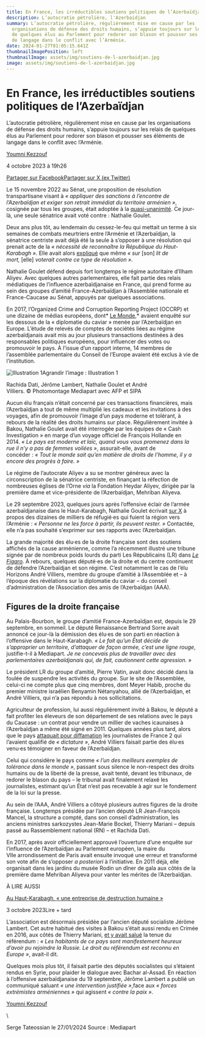 ```yaml
---
title: En France, les irréductibles soutiens politiques de l’Azerbaïdjan
description: L’autocratie pétrolière, l'Azerbaidjan
summary: L’autocratie pétrolière, régulièrement mise en cause par les
  organisations de défense des droits humains, s’appuie toujours sur les relais
  de quelques élus au Parlement pour redorer son blason et pousser ses éléments
  de langage dans le conflit avec l’Arménie.
date: 2024-01-27T01:05:15.641Z
thumbnailImagePosition: left
thumbnailImage: assets/img/soutiens-de-l-azerbaidjan.jpg
image: assets/img/soutiens-de-l-azerbaidjan.jpg
---
```

# En France, les irréductibles soutiens politiques de l’Azerbaïdjan

L’autocratie pétrolière, régulièrement mise en cause par les organisations de défense des droits humains, s’appuie toujours sur les relais de quelques élus au Parlement pour redorer son blason et pousser ses éléments de langage dans le conflit avec l’Arménie.

[Youmni Kezzouf](https://www.mediapart.fr/biographie/youmni-kezzouf-0)

4 octobre 2023 à 19h26

[Partager sur Facebook](https://www.facebook.com/sharer/sharer.php?u=https%3A%2F%2Fwww.mediapart.fr%2Fjournal%2Fpolitique%2F041023%2Fen-france-les-irreductibles-soutiens-politiques-de-l-azerbaidjan%3Fat_medium%3Dcustom3%26at_campaign%3D66)[Partager sur X (ex Twitter)](https://twitter.com/intent/tweet?text=En+France%2C+les+irr%C3%A9ductibles+soutiens+politiques+de+l%E2%80%99Azerba%C3%AFdjan+via+%40Mediapart&url=https%3A%2F%2Fwww.mediapart.fr%2Fjournal%2Fpolitique%2F041023%2Fen-france-les-irreductibles-soutiens-politiques-de-l-azerbaidjan%3Fat_medium%3Dcustom3%26at_campaign%3D67)

Le 15 novembre 2022 au Sénat, une proposition de résolution transpartisane visant à *« appliquer des sanctions à l’encontre de l’Azerbaïdjan et exiger son retrait immédiat du territoire arménien »*, cosignée par tous les groupes, était adoptée à la [quasi-unanimité](https://www.senat.fr/scrutin-public/2022/scr2022-52.html). Ce jour-là, une seule sénatrice avait voté contre : Nathalie Goulet.

Deux ans plus tôt, au lendemain du cessez-le-feu qui mettait un terme à six semaines de combats meurtriers entre l’Arménie et l’Azerbaïdjan, la sénatrice centriste avait déjà été la seule à s’opposer à une résolution qui prenait acte de la *« nécessité de reconnaître la République du Haut-Karabagh ».* Elle avait alors [expliqué](https://www.senat.fr/cra/s20201126/s20201126_0.html#par_9) que même *« sur* \[son] *lit de mort,* \[elle] *voterait contre ce type de résolution »*.

Nathalie Goulet défend depuis fort longtemps le régime autoritaire d’Ilham Aliyev. Avec quelques autres parlementaires, elle fait partie des relais médiatiques de l’influence azerbaïdjanaise en France, qui prend forme au sein des groupes d’amitié France-Azerbaïdjan à l’Assemblée nationale et France-Caucase au Sénat, appuyés par quelques associations.

En 2017, l’Organized Crime and Corruption Reporting Project (OCCRP) et une dizaine de médias européens, dont* [Le Monde](https://www.lemonde.fr/asie-pacifique/article/2017/09/04/diplomatie-du-caviar-comment-l-azerbaidjan-s-offre-l-amitie-de-responsable-politiques-europeens_5180962_3216.html),* avaient enquêté sur les dessous de la « diplomatie du caviar » menée par l’Azerbaïdjan en Europe. L’étude de relevés de comptes de sociétés liées au régime azerbaïdjanais avait mis au jour plusieurs transactions destinées à des responsables politiques européens, pour influencer des votes ou promouvoir le pays. À l’issue d’un rapport interne, 14 membres de l’assemblée parlementaire du Conseil de l’Europe avaient été exclus à vie de l’institution.

![Illustration 1](https://static.mediapart.fr/etmagine/article_google_discover/files/2023/10/04/23104-en-france-les-irreductibles-soutiens-politiques-de-l-azerbaidjan.jpg)Agrandir l’image : Illustration 1

Rachida Dati, Jérôme Lambert, Nathalie Goulet et André Villiers. © Photomontage Mediapart avec AFP et SIPA

Aucun élu français n’était concerné par ces transactions financières, mais l’Azerbaïdjan a tout de même multiplié les cadeaux et les invitations à des voyages, afin de promouvoir l’image d’un pays moderne et tolérant, à rebours de la réalité des droits humains sur place. Régulièrement invitée à Bakou, Nathalie Goulet avait été interrogée par les équipes de « Cash Investigation » en marge d’un voyage officiel de François Hollande en 2014. *« Le pays est moderne et laïc, quand vous vous promenez dans la rue il n’y a pas de femmes voilées »*, assurait-elle, avant de concéder : *« Tout le monde sait qu’en matière de droits de l’homme, il y a encore des progrès à faire. »*

Le régime de l’autocrate Aliyev a su se montrer généreux avec la circonscription de la sénatrice centriste, en finançant la réfection de nombreuses églises de l’Orne *via* la Fondation Heydar Aliyev, dirigée par la première dame et vice-présidente de l’Azerbaïdjan, Mehriban Aliyeva.

Le 29 septembre 2023, quelques jours après l’offensive éclair de l’armée azerbaïdjanaise dans le Haut-Karabagh, Nathalie Goulet écrivait [sur X](https://twitter.com/senateur61/status/1707775866464284775) à propos des dizaines de milliers de réfugié·es qui fuient la région vers l’Arménie : *« Personne ne les force à partir, ils peuvent rester. »* Contactée, elle n’a pas souhaité s’exprimer sur ses rapports avec l’Azerbaïdjan.

La grande majorité des élu·es de la droite française sont des soutiens affichés de la cause arménienne, comme l’a récemment illustré une tribune signée par de nombreux poids lourds du parti Les Républicains (LR) dans *[Le Figaro](https://www.lefigaro.fr/vox/politique/toute-la-droite-lr-reunie-d-une-seule-voix-pour-soutenir-le-haut-karabakh-20230612)*. À rebours, quelques député·es de la droite et du centre continuent de défendre l’Azerbaïdjan et son régime. C’est notamment le cas de l’élu Horizons André Villiers, membre du groupe d’amitié à l’Assemblée et – à l’époque des révélations sur la diplomatie du caviar – du conseil d’administration de l’Association des amis de l’Azerbaïdjan (AAA).

## **Figures de la droite française**

Au Palais-Bourbon, le groupe d’amitié France-Azerbaïdjan est, depuis le 29 septembre, en sommeil. Le député Renaissance Bertrand Sorre avait annoncé ce jour-là la démission des élu·es de son parti en réaction à l’offensive dans le Haut-Karabagh. *« Le fait qu’un État décide de s’approprier un territoire, d’attaquer de façon armée, c’est une ligne rouge*, justifie-t-il à Mediapart. *Je ne concevais plus de travailler avec des parlementaires azerbaïdjanais qui, de fait, cautionnent cette agression. »*

Le président LR du groupe d’amitié, Pierre Vatin, avait donc décidé dans la foulée de suspendre les activités du groupe. Sur le site de l’Assemblée, celui-ci ne compte plus que cinq membres, dont Meyer Habib, proche du premier ministre israélien Benyamin Nétanyahou, allié de l’Azerbaïdjan, et André Villiers, qui n’a pas répondu à nos sollicitations.

Agriculteur de profession, lui aussi régulièrement invité à Bakou, le député a fait profiter les éleveurs de son département de ses relations avec le pays du Caucase : un contrat pour vendre un millier de vaches icaunaises à l’Azerbaïdjan a même été signé en 2011. Quelques années plus tard, alors que le pays [attaquait pour diffamation](https://www.mediapart.fr/journal/france/060917/au-tribunal-lazerbaidjan-reclame-la-france-un-brevet-democratique) les journalistes de France 2 qui l’avaient qualifié de *« dictature »*, André Villiers faisait partie des élu·es venu·es témoigner en faveur de l’Azerbaïdjan.

Celui qui considère le pays comme *« l’un des meilleurs exemples de tolérance dans le monde »*, passant sous silence le non-respect des droits humains ou de la liberté de la presse, avait tenté, devant les tribunaux, de redorer le blason du pays – le tribunal avait finalement relaxé les journalistes, estimant qu’un État n’est pas recevable à agir sur le fondement de la loi sur la presse.

Au sein de l’AAA, André Villiers a côtoyé plusieurs autres figures de la droite française. Longtemps présidée par l’ancien député LR Jean-François Mancel, la structure a compté, dans son conseil d’administration, les anciens ministres sarkozystes Jean-Marie Bockel, Thierry Mariani – depuis passé au Rassemblement national (RN) – et Rachida Dati.

En 2017, après avoir officiellement approuvé l’ouverture d’une enquête sur l’influence de l’Azerbaïdjan au Parlement européen, la maire du VIIe arrondissement de Paris avait ensuite invoqué une erreur et transformé son vote afin de s’opposer *a posteriori* à l’initiative. En 2011 déjà, elle organisait dans les jardins du musée Rodin un dîner de gala aux côtés de la première dame Mehriban Aliyeva pour vanter les mérites de l’Azerbaïdjan.

À LIRE AUSSI

[Au Haut-Karabagh, « une entreprise de destruction humaine »](https://www.mediapart.fr/journal/international/031023/au-haut-karabagh-une-entreprise-de-destruction-humaine)

3 octobre 2023Lire + tard

L’association est désormais présidée par l’ancien député socialiste Jérôme Lambert. Cet autre habitué des visites à Bakou s’était aussi rendu en Crimée en 2016, aux côtés de Thierry Mariani, [et y avait salué](https://www.charentelibre.fr/politique/jerome-lambert/jerome-lambert-en-crimee-avec-les-elus-de-droite-6150494.php) la tenue du référendum : *« Les habitants de ce pays sont manifestement heureux d’avoir pu rejoindre la Russie. Le droit au référendum est reconnu en Europe »*, avait-il dit.

Quelques mois plus tôt, il faisait partie des députés socialistes qui s’étaient rendus en Syrie, pour plaider le dialogue avec Bachar al-Assad. En réaction à l’offensive azerbaïdjanaise du 19 septembre, Jérôme Lambert a publié un communiqué saluant *« une intervention justifiée »*,face aux *« forces extrémistes arméniennes »* qui agissent *« contre la paix »*.

[Youmni Kezzouf](https://www.mediapart.fr/biographie/youmni-kezzouf-0)

<!--EndFragment-->\
S﻿erge Tateossian le 27/01/2024  Source : Mediapart